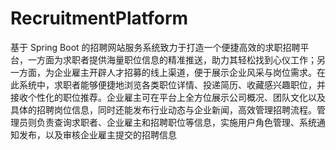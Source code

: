 # RecruitmentPlatform
基于 Spring Boot 的招聘网站服务系统致力于打造一个便捷高效的求职招聘平台，一方面为求职者提供海量职位信息的精准推送，助力其轻松找到心仪工作；另一方面，为企业雇主开辟人才招募的线上渠道，便于展示企业风采与岗位需求。在此系统中，求职者能够便捷地浏览各类职位详情、投递简历、收藏感兴趣职位，并接收个性化的职位推荐。企业雇主可在平台上全方位展示公司概况、团队文化以及具体的招聘岗位信息，同时还能发布行业动态与企业新闻，高效管理招聘流程。管理员则负责查询求职者、企业雇主和招聘职位等信息，实施用户角色管理、系统通知发布，以及审核企业雇主提交的招聘信息
